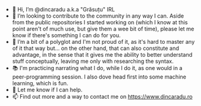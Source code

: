 - 👋 Hi, I’m @dincaradu a.k.a "Grăsuțu" IRL
- 👀 I’m looking to contribute to the community in any way I can. Aside from the public repositories I started working on (which I know at this point aren't of much use, but give them a wee bit of time), please let me know if there's something I can do for you.
- 🌱 I’m a bit of a polyglot and I'm not proud of it, as it's hard to master any of it that way but... on the other hand, that can also constitute and advantage, in the sense that it gives me the ability to better understand stuff conceptually, leaving me only with researching the syntax. 
- 📚 I'm practicing narrating what I do, while I do it, as one would in a peer-programming session. I also dove head first into some machine learning, which is fun.
- 💞️ Let me know if I can help.
- 📫 Find out more and a way to contact me on https://www.dincaradu.ro

<!---
dincaradu/dincaradu is a ✨ special ✨ repository because its `README.md` (this file) appears on your GitHub profile.
You can click the Preview link to take a look at your changes.
--->
